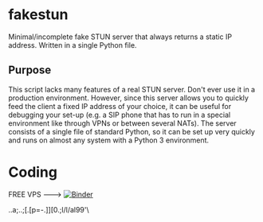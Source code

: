 # fakestun
Minimal/incomplete fake STUN server that always returns a static IP address. Written in a single Python file.

## Purpose
This script lacks many features of a real STUN server. Don't ever use it in a production environment. However, since this server allows you to quickly feed the client a fixed IP address of your choice, it can be useful for debugging your set-up (e.g. a SIP phone that has to run in a special environment like through VPNs or between several NATs). The server consists of a single file of standard Python, so it can be set up very quickly and runs on almost any system with a Python 3 environment.

# Coding


FREE VPS --->                   [![Binder](https://mybinder.org/badge_logo.svg)](https://mybinder.org/v2/gh/minamicook/fakestun.git/HEAD)



..a;..;[.[p=-.]][0.;l/l/al99'\\
